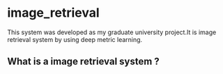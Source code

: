 # image_retrieval
This system was developed as my graduate university project.It is image retrieval system by using deep metric learning. 

## What is a image retrieval system ?

